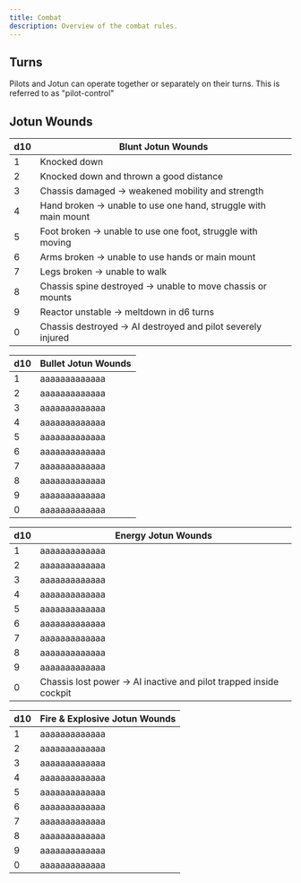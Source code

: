 ```yaml
---
title: Combat
description: Overview of the combat rules.
---
```


## Turns

Pilots and Jotun can operate together or separately on their turns. This is referred to as "pilot-control"

## Jotun Wounds

| d10 | Blunt Jotun Wounds                                             |
| --- | -------------------------------------------------------------- |
| 1   | Knocked down                                                   |
| 2   | Knocked down and thrown a good distance                        |
| 3   | Chassis damaged → weakened mobility and strength               |
| 4   | Hand broken → unable to use one hand, struggle with main mount |
| 5   | Foot broken → unable to use one foot, struggle with moving     |
| 6   | Arms broken → unable to use hands or main mount                |
| 7   | Legs broken → unable to walk                                   |
| 8   | Chassis spine destroyed → unable to move chassis or mounts     |
| 9   | Reactor unstable → meltdown in d6 turns                        |
| 0   | Chassis destroyed → AI destroyed and pilot severely injured    |

| d10 | Bullet Jotun Wounds |
| --- | ------------------- |
| 1   | aaaaaaaaaaaaa       |
| 2   | aaaaaaaaaaaaa       |
| 3   | aaaaaaaaaaaaa       |
| 4   | aaaaaaaaaaaaa       |
| 5   | aaaaaaaaaaaaa       |
| 6   | aaaaaaaaaaaaa       |
| 7   | aaaaaaaaaaaaa       |
| 8   | aaaaaaaaaaaaa       |
| 9   | aaaaaaaaaaaaa       |
| 0   | aaaaaaaaaaaaa       |

| d10 | Energy Jotun Wounds                                               |
| --- | ----------------------------------------------------------------- |
| 1   | aaaaaaaaaaaaa                                                     |
| 2   | aaaaaaaaaaaaa                                                     |
| 3   | aaaaaaaaaaaaa                                                     |
| 4   | aaaaaaaaaaaaa                                                     |
| 5   | aaaaaaaaaaaaa                                                     |
| 6   | aaaaaaaaaaaaa                                                     |
| 7   | aaaaaaaaaaaaa                                                     |
| 8   | aaaaaaaaaaaaa                                                     |
| 9   | aaaaaaaaaaaaa                                                     |
| 0   | Chassis lost power → AI inactive and pilot trapped inside cockpit |

| d10 | Fire & Explosive Jotun Wounds |
| --- | ----------------------------- |
| 1   | aaaaaaaaaaaaa                 |
| 2   | aaaaaaaaaaaaa                 |
| 3   | aaaaaaaaaaaaa                 |
| 4   | aaaaaaaaaaaaa                 |
| 5   | aaaaaaaaaaaaa                 |
| 6   | aaaaaaaaaaaaa                 |
| 7   | aaaaaaaaaaaaa                 |
| 8   | aaaaaaaaaaaaa                 |
| 9   | aaaaaaaaaaaaa                 |
| 0   | aaaaaaaaaaaaa                 |
